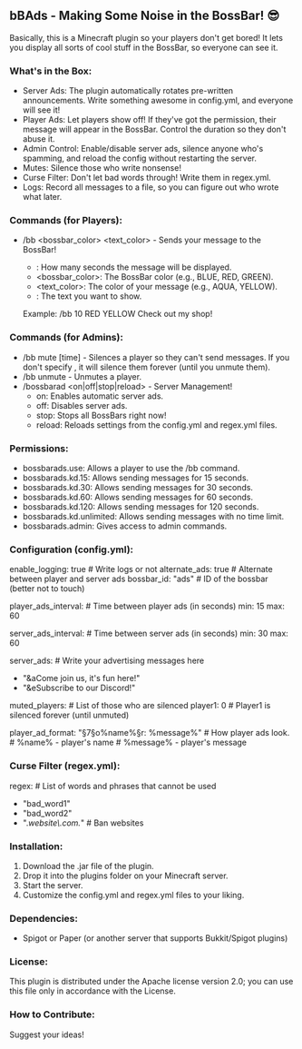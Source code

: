 ## bBAds - Making Some Noise in the BossBar! 😎

Basically, this is a Minecraft plugin so your players don't get bored! It lets you display all sorts of cool stuff in the BossBar, so everyone can see it.

### What's in the Box:

*   Server Ads: The plugin automatically rotates pre-written announcements. Write something awesome in config.yml, and everyone will see it!
*   Player Ads: Let players show off! If they've got the permission, their message will appear in the BossBar. Control the duration so they don't abuse it.
*   Admin Control: Enable/disable server ads, silence anyone who's spamming, and reload the config without restarting the server.
*   Mutes: Silence those who write nonsense!
*   Curse Filter: Don't let bad words through! Write them in regex.yml.
*   Logs: Record all messages to a file, so you can figure out who wrote what later.

### Commands (for Players):

*   /bb <time> <bossbar_color> <text_color> <message> - Sends your message to the BossBar!
    *   <time>: How many seconds the message will be displayed.
    *   <bossbar_color>: The BossBar color (e.g., BLUE, RED, GREEN).
    *   <text_color>: The color of your message (e.g., AQUA, YELLOW).
    *   <message>: The text you want to show.

    Example: /bb 10 RED YELLOW Check out my shop!

### Commands (for Admins):

*   /bb mute <player> [time] - Silences a player so they can't send messages. If you don't specify <time>, it will silence them forever (until you unmute them).
*   /bb unmute <player> - Unmutes a player.
*   /bossbarad <on|off|stop|reload> - Server Management!
    *   on: Enables automatic server ads.
    *   off: Disables server ads.
    *   stop: Stops all BossBars right now!
    *   reload: Reloads settings from the config.yml and regex.yml files.

### Permissions:

*   bossbarads.use: Allows a player to use the /bb command.
*   bossbarads.kd.15: Allows sending messages for 15 seconds.
*   bossbarads.kd.30: Allows sending messages for 30 seconds.
*   bossbarads.kd.60: Allows sending messages for 60 seconds.
*   bossbarads.kd.120: Allows sending messages for 120 seconds.
*   bossbarads.kd.unlimited: Allows sending messages with no time limit.
*   bossbarads.admin: Gives access to admin commands.

### Configuration (config.yml):
enable_logging: true # Write logs or not
alternate_ads: true  # Alternate between player and server ads
bossbar_id: "ads"      # ID of the bossbar (better not to touch)

player_ads_interval:  # Time between player ads (in seconds)
  min: 15
  max: 60

server_ads_interval:  # Time between server ads (in seconds)
  min: 30
  max: 60

server_ads:           # Write your advertising messages here
  - "&aCome join us, it's fun here!"
  - "&eSubscribe to our Discord!"

muted_players:        # List of those who are silenced
  player1: 0           # Player1 is silenced forever (until unmuted)

player_ad_format: "§7§o%name%§r: %message%" # How player ads look.
                                           # %name% - player's name
                                           # %message% - player's message

### Curse Filter (regex.yml):
regex: # List of words and phrases that cannot be used
  - "bad_word1"
  - "bad_word2"
  - ".*website\\.com.*" # Ban websites

### Installation:

1.  Download the .jar file of the plugin.
2.  Drop it into the plugins folder on your Minecraft server.
3.  Start the server.
4.  Customize the config.yml and regex.yml files to your liking.

### Dependencies:

*   Spigot or Paper (or another server that supports Bukkit/Spigot plugins)

### License:

This plugin is distributed under the Apache license version 2.0; you can use this file only in accordance with the License.

### How to Contribute:

Suggest your ideas!
